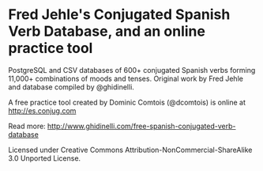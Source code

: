 # Fred Jehle's Conjugated Spanish Verb Database, and an online practice tool

PostgreSQL and CSV databases of 600+ conjugated Spanish verbs forming 11,000+ combinations of moods and tenses. Original work by Fred Jehle and database compiled by @ghidinelli. 

A free practice tool created by Dominic Comtois (@dcomtois) is online at http://es.conjug.com

Read more: http://www.ghidinelli.com/free-spanish-conjugated-verb-database

Licensed under Creative Commons Attribution-NonCommercial-ShareAlike 3.0 Unported License.
